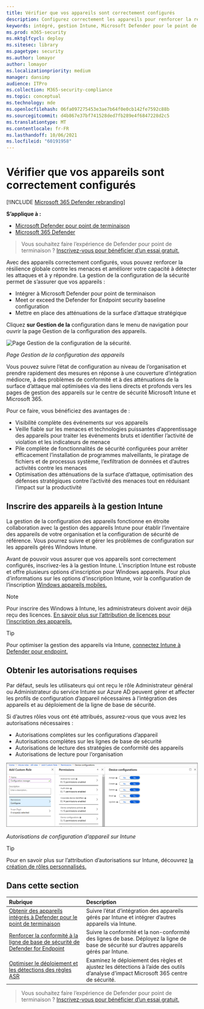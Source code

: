 ```yaml
---
title: Vérifier que vos appareils sont correctement configurés
description: Configurez correctement les appareils pour renforcer la résilience globale contre les menaces et améliorer votre capacité à détecter les attaques et à y répondre.
keywords: intégré, gestion Intune, Microsoft Defender pour le point de terminaison, Microsoft Defender, Windows Defender, réduction de la surface d’attaque, réduction de la surface d’attaque, réduction de la surface d’attaque, ligne de base de sécurité
ms.prod: m365-security
ms.mktglfcycl: deploy
ms.sitesec: library
ms.pagetype: security
ms.author: lomayor
author: lomayor
ms.localizationpriority: medium
manager: dansimp
audience: ITPro
ms.collection: M365-security-compliance
ms.topic: conceptual
ms.technology: mde
ms.openlocfilehash: 06fa097275453e3ae7b64f0e0cb142fe7592c88b
ms.sourcegitcommit: d4b867e37bf741528ded7fb289e4f6847228d2c5
ms.translationtype: MT
ms.contentlocale: fr-FR
ms.lasthandoff: 10/06/2021
ms.locfileid: "60191958"
---
```

# <a name="ensure-your-devices-are-configured-properly"></a>Vérifier que vos appareils sont correctement configurés

[!INCLUDE [Microsoft 365 Defender rebranding](../../includes/microsoft-defender.md)]

**S’applique à :**
- [Microsoft Defender pour point de terminaison](https://go.microsoft.com/fwlink/p/?linkid=2154037)
- [Microsoft 365 Defender](https://go.microsoft.com/fwlink/?linkid=2118804)

> Vous souhaitez faire l’expérience de Defender pour point de terminaison ? [Inscrivez-vous pour bénéficier d’un essai gratuit.](https://signup.microsoft.com/create-account/signup?products=7f379fee-c4f9-4278-b0a1-e4c8c2fcdf7e&ru=https://aka.ms/MDEp2OpenTrial?ocid=docs-wdatp-onboardconfigure-abovefoldlink)

Avec des appareils correctement configurés, vous pouvez renforcer la résilience globale contre les menaces et améliorer votre capacité à détecter les attaques et à y répondre. La gestion de la configuration de la sécurité permet de s’assurer que vos appareils :

- Intégrer à Microsoft Defender pour point de terminaison
- Meet or exceed the Defender for Endpoint security baseline configuration
- Mettre en place des atténuations de la surface d’attaque stratégique

Cliquez **sur Gestion de la** configuration dans le menu de navigation pour ouvrir la page Gestion de la configuration des appareils.

![Page Gestion de la configuration de la sécurité.](images/secconmgmt_main.png)

*Page Gestion de la configuration des appareils*

Vous pouvez suivre l’état de configuration au niveau de l’organisation et prendre rapidement des mesures en réponse à une couverture d’intégration médiocre, à des problèmes de conformité et à des atténuations de la surface d’attaque mal optimisées via des liens directs et profonds vers les pages de gestion des appareils sur le centre de sécurité Microsoft Intune et Microsoft 365.

Pour ce faire, vous bénéficiez des avantages de :

- Visibilité complète des événements sur vos appareils
- Veille fiable sur les menaces et technologies puissantes d’apprentissage des appareils pour traiter les événements bruts et identifier l’activité de violation et les indicateurs de menace
- Pile complète de fonctionnalités de sécurité configurées pour arrêter efficacement l’installation de programmes malveillants, le piratage de fichiers et de processus système, l’exfiltration de données et d’autres activités contre les menaces
- Optimisation des atténuations de la surface d’attaque, optimisation des défenses stratégiques contre l’activité des menaces tout en réduisant l’impact sur la productivité

## <a name="enroll-devices-to-intune-management"></a>Inscrire des appareils à la gestion Intune

La gestion de la configuration des appareils fonctionne en étroite collaboration avec la gestion des appareils Intune pour établir l’inventaire des appareils de votre organisation et la configuration de sécurité de référence. Vous pourrez suivre et gérer les problèmes de configuration sur les appareils gérés Windows Intune.

Avant de pouvoir vous assurer que vos appareils sont correctement configurés, inscrivez-les à la gestion Intune. L’inscription Intune est robuste et offre plusieurs options d’inscription pour Windows appareils. Pour plus d’informations sur les options d’inscription Intune, voir la configuration de l’inscription [Windows appareils mobiles.](/intune/windows-enroll)

> [!NOTE]
> Pour inscrire des Windows à Intune, les administrateurs doivent avoir déjà reçu des licences. [En savoir plus sur l’attribution de licences pour l’inscription des appareils.](/intune/licenses-assign)

> [!TIP]
> Pour optimiser la gestion des appareils via Intune, [connectez Intune à Defender pour endpoint.](/intune/advanced-threat-protection#enable-windows-defender-atp-in-intune)

## <a name="obtain-required-permissions"></a>Obtenir les autorisations requises

Par défaut, seuls les utilisateurs qui ont reçu le rôle Administrateur général ou Administrateur du service Intune sur Azure AD peuvent gérer et affecter les profils de configuration d’appareil nécessaires à l’intégration des appareils et au déploiement de la ligne de base de sécurité.

Si d’autres rôles vous ont été attribués, assurez-vous que vous avez les autorisations nécessaires :

- Autorisations complètes sur les configurations d’appareil
- Autorisations complètes sur les lignes de base de sécurité
- Autorisations de lecture des stratégies de conformité des appareils
- Autorisations de lecture pour l’organisation

![Autorisations requises sur intune.](images/secconmgmt_intune_permissions.png)

*Autorisations de configuration d’appareil sur Intune*

> [!TIP]
> Pour en savoir plus sur l’attribution d’autorisations sur Intune, découvrez [la création de rôles personnalisés.](/intune/create-custom-role#to-create-a-custom-role)

## <a name="in-this-section"></a>Dans cette section

Rubrique|Description
:---|:---
[Obtenir des appareils intégrés à Defender pour le point de terminaison](configure-machines-onboarding.md)|Suivre l’état d’intégration des appareils gérés par Intune et intégrer d’autres appareils via Intune. 
[Renforcer la conformité à la ligne de base de sécurité de Defender for Endpoint](configure-machines-security-baseline.md)|Suivre la conformité et la non-conformité des lignes de base. Déployez la ligne de base de sécurité sur d’autres appareils gérés par Intune.
[Optimiser le déploiement et les détections des règles ASR](configure-machines-asr.md)|Examinez le déploiement des règles et ajustez les détections à l’aide des outils d’analyse d’impact Microsoft 365 centre de sécurité.

> Vous souhaitez faire l’expérience de Defender pour point de terminaison ? [Inscrivez-vous pour bénéficier d’un essai gratuit.](https://signup.microsoft.com/create-account/signup?products=7f379fee-c4f9-4278-b0a1-e4c8c2fcdf7e&ru=https://aka.ms/MDEp2OpenTrial?ocid=docs-wdatp-onboardconfigure-belowfoldlink)
